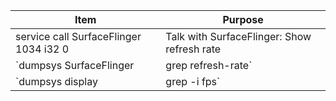 
| Item | Purpose |
| --- | --- |
| service call SurfaceFlinger 1034 i32 0 | Talk with SurfaceFlinger: Show refresh rate |
| `dumpsys SurfaceFlinger | grep refresh-rate` | Get display hardware refresh rate |
| `dumpsys display | grep -i fps` | Get display hardware refresh rate from DisplayManagerService |

